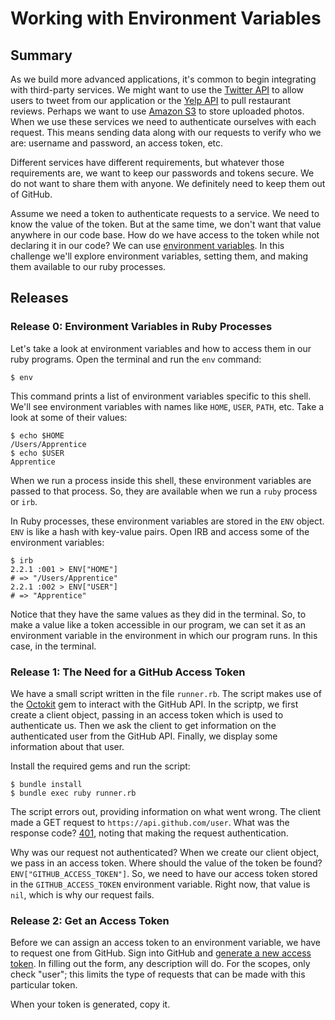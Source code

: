 # Working with Environment Variables

## Summary
As we build more advanced applications, it's common to begin integrating with third-party services.  We might want to use the [Twitter API][] to allow users to tweet from our application or the [Yelp API][] to pull restaurant reviews.  Perhaps we want to use [Amazon S3] to store uploaded photos.  When we use these services we need to authenticate ourselves with each request.  This means sending data along with our requests to verify who we are:  username and password, an access token, etc.  

Different services have different requirements, but whatever those requirements are, we want to keep our passwords and tokens secure.  We do not want to share them with anyone.  We definitely need to keep them out of GitHub.

Assume we need a token to authenticate requests to a service.  We need to know the value of the token.  But at the same time, we don't want that value anywhere in our code base.  How do we have access to the token while not declaring it in our code?  We can use [environment variables][wikipedia environment variables].  In this challenge we'll explore environment variables, setting them, and making them available to our ruby processes.


## Releases
### Release 0:  Environment Variables in Ruby Processes
Let's take a look at environment variables and how to access them in our ruby programs.  Open the terminal and run the `env` command:

```
$ env
```

This command prints a list of environment variables specific to this shell.  We'll see environment variables with names like `HOME`, `USER`, `PATH`, etc.  Take a look at some of their values:

```
$ echo $HOME
/Users/Apprentice
$ echo $USER
Apprentice
```

When we run a process inside this shell, these environment variables are passed to that process.  So, they are available when we run a `ruby` process or `irb`.

In Ruby processes, these environment variables are stored in the `ENV` object.  `ENV` is like a hash with key-value pairs.  Open IRB and access some of the environment variables:

```
$ irb
2.2.1 :001 > ENV["HOME"]
# => "/Users/Apprentice"
2.2.1 :002 > ENV["USER"]
# => "Apprentice"
```

Notice that they have the same values as they did in the terminal.  So, to make a value like a token accessible in our program, we can set it as an environment variable in the environment in which our program runs.  In this case, in the terminal.


### Release 1:  The Need for a GitHub Access Token
We have a small script written in the file `runner.rb`.  The script makes use of the [Octokit][] gem to interact with the GitHub API.  In the scriptp, we first create a client object, passing in an access token which is used to authenticate us.  Then we ask the client to get information on the authenticated user from the GitHub API.  Finally, we display some information about that user.

Install the required gems and run the script:

```
$ bundle install
$ bundle exec ruby runner.rb
```

The script errors out, providing information on what went wrong.  The client made a GET request to `https://api.github.com/user`.  What was the response code?  [401][], noting that making the request authentication.

Why was our request not authenticated?  When we create our client object, we pass in an access token.  Where should the value of the token be found?  `ENV["GITHUB_ACCESS_TOKEN"]`.  So, we need to have our access token stored in the `GITHUB_ACCESS_TOKEN` environment variable.  Right now, that value is `nil`, which is why our request fails.


### Release 2:  Get an Access Token
Before we can assign an access token to an environment variable, we have to request one from GitHub.  Sign into GitHub and [generate a new access token][github new token].  In filling out the form, any description will do.  For the scopes, only check "user"; this limits the type of requests that can be made with this particular token.

When your token is generated, copy it.



[401]: https://httpstatuses.com/401
[amazon s3]: https://aws.amazon.com/s3/
[github new token]:https://github.com/settings/tokens/new
[octokit]: https://github.com/octokit/octokit.rb
[twitter api]: https://dev.twitter.com/
[wikipedia environment variables]: https://en.wikipedia.org/wiki/Environment_variable
[yelp api]: https://www.yelp.com/developers/documentation/v2/overview